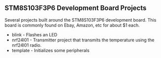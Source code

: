 STM8S103F3P6 Development Board Projects
---------------------------------------

Several projects built around the STM8S103F3P6 development board.  This board is commonly found on Ebay, Amazon, etc for about $1 each.  

* blink - Flashes an LED
* nrf24l01 - Transmitter project that transmits the temperature using the nrf24l01 radio.
* template - Initializes some peripherals


